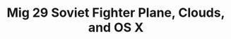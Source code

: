 ---
ee_id: '4346'
site: '1'
type: '2'
url: 2016-033-mig-29-soviet-fighter-plane-clouds-and-os-x
title: Mig 29 Soviet Fighter Plane, Clouds, and OS X
year: '2016'
display_year: '2016'
medium: Mig 29 Soviet Fighter Plane and Clouds (2005) Nintendo Entertainment System
  .nes Roms, Macmini running OS X, Nintendo emulator (Open Emu), variable multi-channel
  presentation
dims: Dimensions variable
pitch:
ps:
live_url:
related:
youtube:
related_code:
imgs: mig-29-soviet-fighter-plane-and-clouds-2016-033-full-database-JH.jpg,mig-29-soviet-fighter-plane-and-clouds-osx-2016-033-full-database-ih-1-150.jpg,mig-29-soviet-fighter-plane-and-clouds-2016-033-install-database-01-AV.jpg,mig-29-soviet-fighter-plane-and-clouds-osx-2016-033-full-database-ih-4-150.jpg,mig-29-soviet-fighter-plane-and-clouds-osx-2016-033-full-database-ih-3-150.jpg,mig-osx-2016-033-full-database-ih-11241.jpg
subheading:
download:
add_credit:
add_credits:
commission:
layout: things-i-made
---